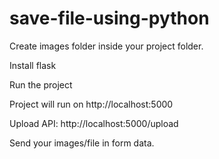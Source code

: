 # save-file-using-python

Create images folder inside your project folder.

Install flask 

Run the project

Project will run on http://localhost:5000

Upload API: http://localhost:5000/upload

Send your images/file in form data.



